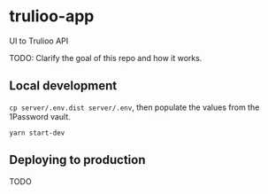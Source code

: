 # trulioo-app
UI to Trulioo API

TODO: Clarify the goal of this repo and how it works.

## Local development

`cp server/.env.dist server/.env`, then populate the values from the 1Password vault.

`yarn start-dev`

## Deploying to production

TODO